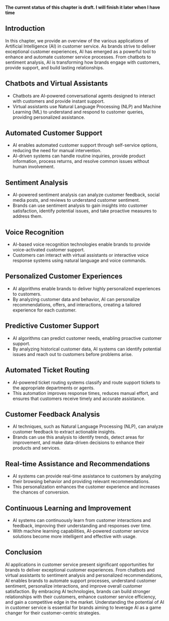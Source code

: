 **The current status of this chapter is draft. I will finish it later when I have time**

Introduction
------------

In this chapter, we provide an overview of the various applications of Artificial Intelligence (AI) in customer service. As brands strive to deliver exceptional customer experiences, AI has emerged as a powerful tool to enhance and automate customer service processes. From chatbots to sentiment analysis, AI is transforming how brands engage with customers, provide support, and build lasting relationships.

Chatbots and Virtual Assistants
-------------------------------

* Chatbots are AI-powered conversational agents designed to interact with customers and provide instant support.
* Virtual assistants use Natural Language Processing (NLP) and Machine Learning (ML) to understand and respond to customer queries, providing personalized assistance.

Automated Customer Support
--------------------------

* AI enables automated customer support through self-service options, reducing the need for manual intervention.
* AI-driven systems can handle routine inquiries, provide product information, process returns, and resolve common issues without human involvement.

Sentiment Analysis
------------------

* AI-powered sentiment analysis can analyze customer feedback, social media posts, and reviews to understand customer sentiment.
* Brands can use sentiment analysis to gain insights into customer satisfaction, identify potential issues, and take proactive measures to address them.

Voice Recognition
-----------------

* AI-based voice recognition technologies enable brands to provide voice-activated customer support.
* Customers can interact with virtual assistants or interactive voice response systems using natural language and voice commands.

Personalized Customer Experiences
---------------------------------

* AI algorithms enable brands to deliver highly personalized experiences to customers.
* By analyzing customer data and behavior, AI can personalize recommendations, offers, and interactions, creating a tailored experience for each customer.

Predictive Customer Support
---------------------------

* AI algorithms can predict customer needs, enabling proactive customer support.
* By analyzing historical customer data, AI systems can identify potential issues and reach out to customers before problems arise.

Automated Ticket Routing
------------------------

* AI-powered ticket routing systems classify and route support tickets to the appropriate departments or agents.
* This automation improves response times, reduces manual effort, and ensures that customers receive timely and accurate assistance.

Customer Feedback Analysis
--------------------------

* AI techniques, such as Natural Language Processing (NLP), can analyze customer feedback to extract actionable insights.
* Brands can use this analysis to identify trends, detect areas for improvement, and make data-driven decisions to enhance their products and services.

Real-time Assistance and Recommendations
----------------------------------------

* AI systems can provide real-time assistance to customers by analyzing their browsing behavior and providing relevant recommendations.
* This personalization enhances the customer experience and increases the chances of conversion.

Continuous Learning and Improvement
-----------------------------------

* AI systems can continuously learn from customer interactions and feedback, improving their understanding and responses over time.
* With machine learning capabilities, AI-powered customer service solutions become more intelligent and effective with usage.

Conclusion
----------

AI applications in customer service present significant opportunities for brands to deliver exceptional customer experiences. From chatbots and virtual assistants to sentiment analysis and personalized recommendations, AI enables brands to automate support processes, understand customer sentiment, personalize interactions, and improve overall customer satisfaction. By embracing AI technologies, brands can build stronger relationships with their customers, enhance customer service efficiency, and gain a competitive edge in the market. Understanding the potential of AI in customer service is essential for brands aiming to leverage AI as a game changer for their customer-centric strategies.
